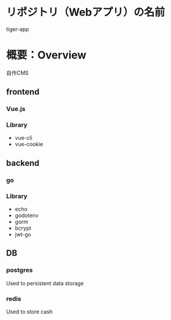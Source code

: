 # リポジトリ（Webアプリ）の名前
tiger-app

# 概要：Overview
自作CMS

## frontend
### Vue.js
### Library
- vue-cli
- vue-cookie
## backend
### go
### Library
- echo
- godotenv
- gorm
- bcrypt
- jwt-go

## DB
### postgres
Used to persistent data storage
### redis
Used to store cash
